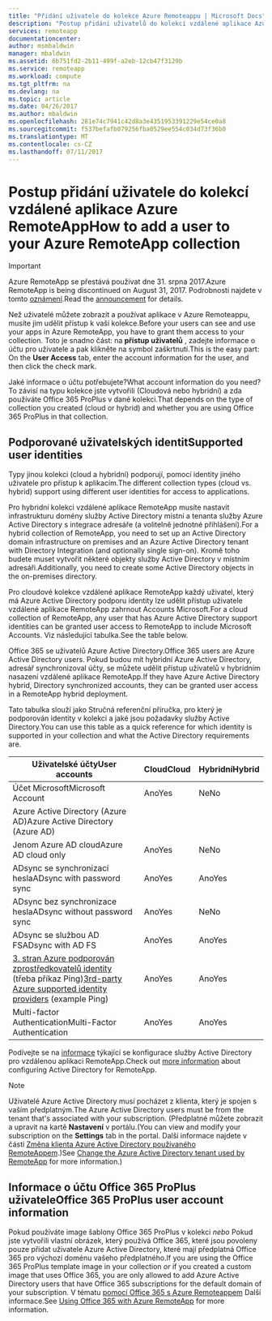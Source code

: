 ```yaml
---
title: "Přidání uživatele do kolekce Azure Remoteappu | Microsoft Docs"
description: "Postup přidání uživatelů do kolekcí vzdálené aplikace Azure RemoteApp"
services: remoteapp
documentationcenter: 
author: msmbaldwin
manager: mbaldwin
ms.assetid: 6b751fd2-2b11-499f-a2eb-12cb47f3129b
ms.service: remoteapp
ms.workload: compute
ms.tgt_pltfrm: na
ms.devlang: na
ms.topic: article
ms.date: 04/26/2017
ms.author: mbaldwin
ms.openlocfilehash: 281e74c7941c42d8a3e4351953391229e54ce0a8
ms.sourcegitcommit: f537befafb079256fba0529ee554c034d73f36b0
ms.translationtype: MT
ms.contentlocale: cs-CZ
ms.lasthandoff: 07/11/2017
---
```

# <a name="how-to-add-a-user-to-your-azure-remoteapp-collection"></a><span data-ttu-id="358e1-103">Postup přidání uživatele do kolekcí vzdálené aplikace Azure RemoteApp</span><span class="sxs-lookup"><span data-stu-id="358e1-103">How to add a user to your Azure RemoteApp collection</span></span>
> [!IMPORTANT]
> <span data-ttu-id="358e1-104">Azure RemoteApp se přestává používat dne 31. srpna 2017.</span><span class="sxs-lookup"><span data-stu-id="358e1-104">Azure RemoteApp is being discontinued on August 31, 2017.</span></span> <span data-ttu-id="358e1-105">Podrobnosti najdete v tomto [oznámení](https://go.microsoft.com/fwlink/?linkid=821148).</span><span class="sxs-lookup"><span data-stu-id="358e1-105">Read the [announcement](https://go.microsoft.com/fwlink/?linkid=821148) for details.</span></span>
> 
> 

<span data-ttu-id="358e1-106">Než uživatelé můžete zobrazit a používat aplikace v Azure Remoteappu, musíte jim udělit přístup k vaší kolekce.</span><span class="sxs-lookup"><span data-stu-id="358e1-106">Before your users can see and use your apps in Azure RemoteApp, you have to grant them access to your collection.</span></span> <span data-ttu-id="358e1-107">Toto je snadno část: na **přístup uživatelů** , zadejte informace o účtu pro uživatele a pak klikněte na symbol zaškrtnutí.</span><span class="sxs-lookup"><span data-stu-id="358e1-107">This is the easy part: On the **User Access** tab, enter the account information for the user, and then click the check mark.</span></span>

<span data-ttu-id="358e1-108">Jaké informace o účtu potřebujete?</span><span class="sxs-lookup"><span data-stu-id="358e1-108">What account information do you need?</span></span> <span data-ttu-id="358e1-109">To závisí na typu kolekce jste vytvořili (Cloudová nebo hybridní) a zda používáte Office 365 ProPlus v dané kolekci.</span><span class="sxs-lookup"><span data-stu-id="358e1-109">That depends on the type of collection you created (cloud or hybrid) and whether you are using Office 365 ProPlus in that collection.</span></span>

## <a name="supported-user-identities"></a><span data-ttu-id="358e1-110">Podporované uživatelských identit</span><span class="sxs-lookup"><span data-stu-id="358e1-110">Supported user identities</span></span>
<span data-ttu-id="358e1-111">Typy jinou kolekci (cloud a hybridní) podporují, pomocí identity jiného uživatele pro přístup k aplikacím.</span><span class="sxs-lookup"><span data-stu-id="358e1-111">The different collection types (cloud vs. hybrid) support using different user identities for access to applications.</span></span>  

<span data-ttu-id="358e1-112">Pro hybridní kolekci vzdálené aplikace RemoteApp musíte nastavit infrastrukturu domény služby Active Directory místní a tenanta služby Azure Active Directory s integrace adresáře (a volitelně jednotné přihlášení).</span><span class="sxs-lookup"><span data-stu-id="358e1-112">For a hybrid collection of RemoteApp, you need to set up an Active Directory domain infrastructure on premises and an Azure Active Directory tenant with Directory Integration (and optionally single sign-on).</span></span> <span data-ttu-id="358e1-113">Kromě toho budete muset vytvořit některé objekty služby Active Directory v místním adresáři.</span><span class="sxs-lookup"><span data-stu-id="358e1-113">Additionally, you need to create some Active Directory objects in the on-premises directory.</span></span>  

<span data-ttu-id="358e1-114">Pro cloudové kolekce vzdálené aplikace RemoteApp každý uživatel, který má Azure Active Directory podporu identity lze udělit přístup uživatele vzdálené aplikace RemoteApp zahrnout Accounts Microsoft.</span><span class="sxs-lookup"><span data-stu-id="358e1-114">For a cloud collection of RemoteApp, any user that has Azure Active Directory support identities can be granted user access to RemoteApp to include Microsoft Accounts.</span></span>  <span data-ttu-id="358e1-115">Viz následující tabulka.</span><span class="sxs-lookup"><span data-stu-id="358e1-115">See the table below.</span></span>

<span data-ttu-id="358e1-116">Office 365 se uživatelů Azure Active Directory.</span><span class="sxs-lookup"><span data-stu-id="358e1-116">Office 365 users are Azure Active Directory users.</span></span> <span data-ttu-id="358e1-117">Pokud budou mít hybridní Azure Active Directory, adresář synchronizoval účty, se můžete udělit přístup uživatelů v hybridním nasazení vzdálené aplikace RemoteApp.</span><span class="sxs-lookup"><span data-stu-id="358e1-117">If they have Azure Active Directory hybrid, Directory synchronized accounts, they can be granted user access in a RemoteApp hybrid deployment.</span></span>   

<span data-ttu-id="358e1-118">Tato tabulka slouží jako Stručná referenční příručka, pro který je podporován identity v kolekci a jaké jsou požadavky služby Active Directory.</span><span class="sxs-lookup"><span data-stu-id="358e1-118">You can use this table as a quick reference for which identity is supported in your collection and what the Active Directory requirements are.</span></span>

| <span data-ttu-id="358e1-119">Uživatelské účty</span><span class="sxs-lookup"><span data-stu-id="358e1-119">User accounts</span></span> | <span data-ttu-id="358e1-120">Cloud</span><span class="sxs-lookup"><span data-stu-id="358e1-120">Cloud</span></span> | <span data-ttu-id="358e1-121">Hybridní</span><span class="sxs-lookup"><span data-stu-id="358e1-121">Hybrid</span></span> |
| --- | --- | --- |
| <span data-ttu-id="358e1-122">Účet Microsoft</span><span class="sxs-lookup"><span data-stu-id="358e1-122">Microsoft Account</span></span> |<span data-ttu-id="358e1-123">Ano</span><span class="sxs-lookup"><span data-stu-id="358e1-123">Yes</span></span> |<span data-ttu-id="358e1-124">Ne</span><span class="sxs-lookup"><span data-stu-id="358e1-124">No</span></span> |
| <span data-ttu-id="358e1-125">Azure Active Directory (Azure AD)</span><span class="sxs-lookup"><span data-stu-id="358e1-125">Azure Active Directory (Azure AD)</span></span> | | |
| <span data-ttu-id="358e1-126">Jenom Azure AD cloud</span><span class="sxs-lookup"><span data-stu-id="358e1-126">Azure AD cloud only</span></span> |<span data-ttu-id="358e1-127">Ano</span><span class="sxs-lookup"><span data-stu-id="358e1-127">Yes</span></span> |<span data-ttu-id="358e1-128">Ne</span><span class="sxs-lookup"><span data-stu-id="358e1-128">No</span></span> |
| <span data-ttu-id="358e1-129">ADsync se synchronizací hesla</span><span class="sxs-lookup"><span data-stu-id="358e1-129">ADsync with password sync</span></span> |<span data-ttu-id="358e1-130">Ano</span><span class="sxs-lookup"><span data-stu-id="358e1-130">Yes</span></span> |<span data-ttu-id="358e1-131">Ano</span><span class="sxs-lookup"><span data-stu-id="358e1-131">Yes</span></span> |
| <span data-ttu-id="358e1-132">ADsync bez synchronizace hesla</span><span class="sxs-lookup"><span data-stu-id="358e1-132">ADsync without password sync</span></span> |<span data-ttu-id="358e1-133">Ano</span><span class="sxs-lookup"><span data-stu-id="358e1-133">Yes</span></span> |<span data-ttu-id="358e1-134">Ne</span><span class="sxs-lookup"><span data-stu-id="358e1-134">No</span></span> |
| <span data-ttu-id="358e1-135">ADsync se službou AD FS</span><span class="sxs-lookup"><span data-stu-id="358e1-135">ADsync with AD FS</span></span> |<span data-ttu-id="358e1-136">Ano</span><span class="sxs-lookup"><span data-stu-id="358e1-136">Yes</span></span> |<span data-ttu-id="358e1-137">Ano</span><span class="sxs-lookup"><span data-stu-id="358e1-137">Yes</span></span> |
| <span data-ttu-id="358e1-138">[3. stran Azure podporován zprostředkovatelů identity](https://msdn.microsoft.com/library/azure/jj679342.aspx) (třeba příkaz Ping)</span><span class="sxs-lookup"><span data-stu-id="358e1-138">[3rd-party Azure supported identity providers](https://msdn.microsoft.com/library/azure/jj679342.aspx)  (example Ping)</span></span> |<span data-ttu-id="358e1-139">Ano</span><span class="sxs-lookup"><span data-stu-id="358e1-139">Yes</span></span> |<span data-ttu-id="358e1-140">Ano</span><span class="sxs-lookup"><span data-stu-id="358e1-140">Yes</span></span> |
| <span data-ttu-id="358e1-141">Multi-factor Authentication</span><span class="sxs-lookup"><span data-stu-id="358e1-141">Multi-Factor Authentication</span></span> |<span data-ttu-id="358e1-142">Ano</span><span class="sxs-lookup"><span data-stu-id="358e1-142">Yes</span></span> |<span data-ttu-id="358e1-143">Ano</span><span class="sxs-lookup"><span data-stu-id="358e1-143">Yes</span></span> |

<span data-ttu-id="358e1-144">Podívejte se na [informace](remoteapp-ad.md) týkající se konfigurace služby Active Directory pro vzdálenou aplikaci RemoteApp.</span><span class="sxs-lookup"><span data-stu-id="358e1-144">Check out [more information](remoteapp-ad.md) about configuring Active Directory for RemoteApp.</span></span>

> [!NOTE]
> <span data-ttu-id="358e1-145">Uživatelé Azure Active Directory musí pocházet z klienta, který je spojen s vaším předplatným.</span><span class="sxs-lookup"><span data-stu-id="358e1-145">The Azure Active Directory users must be from the tenant that's associated with your subscription.</span></span> <span data-ttu-id="358e1-146">(Předplatné můžete zobrazit a upravit na kartě **Nastavení** v portálu.</span><span class="sxs-lookup"><span data-stu-id="358e1-146">(You can view and modify your subscription on the **Settings** tab in the portal.</span></span> <span data-ttu-id="358e1-147">Další informace najdete v části [Změna klienta Azure Active Directory používaného RemoteAppem](remoteapp-changetenant.md).)</span><span class="sxs-lookup"><span data-stu-id="358e1-147">See [Change the Azure Active Directory tenant used by RemoteApp](remoteapp-changetenant.md) for more information.)</span></span>
> 
> 

## <a name="office-365-proplus-user-account-information"></a><span data-ttu-id="358e1-148">Informace o účtu Office 365 ProPlus uživatele</span><span class="sxs-lookup"><span data-stu-id="358e1-148">Office 365 ProPlus user account information</span></span>
<span data-ttu-id="358e1-149">Pokud používáte image šablony Office 365 ProPlus v kolekci *nebo* Pokud jste vytvořili vlastní obrázek, který používá Office 365, které jsou povoleny pouze přidat uživatele Azure Active Directory, které mají předplatná Office 365 pro výchozí doménu vašeho předplatného.</span><span class="sxs-lookup"><span data-stu-id="358e1-149">If you are using the Office 365 ProPlus template image in your collection *or* if you created a custom image that uses Office 365, you are only allowed to add Azure Active Directory users that have Office 365 subscriptions for the default domain of your subscription.</span></span> <span data-ttu-id="358e1-150">V tématu [pomocí Office 365 s Azure Remoteappem](remoteapp-o365.md) Další informace.</span><span class="sxs-lookup"><span data-stu-id="358e1-150">See [Using Office 365 with Azure RemoteApp](remoteapp-o365.md) for more information.</span></span>

